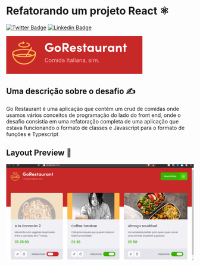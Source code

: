 # Refatorando um projeto React ⚛


[![Twitter Badge](https://img.shields.io/badge/-@JoseMuriloc-1ca0f1?style=flat-square&labelColor=1ca0f1&logo=twitter&logoColor=white&link=https://twitter.com/JoseMuriloc)](https://twitter.com/JoseMuriloc)
[![Linkedin Badge](https://img.shields.io/badge/-Jose%20Murillo-blue?style=flat-square&logo=Linkedin&logoColor=white&link=https://www.linkedin.com/in/lukemorales)](https://www.linkedin.com/in/jose-murillodev/)

<img src="./assets/GoRestaurantLogo.png">

## Uma descrição sobre o desafio ✍️

<p>Go Restaurant é uma aplicação que contém um crud de comidas onde usamos vários conceitos de programação do lado do front end, onde o desafio consistia em uma refatoração completa de uma aplicação que estava funcionando o formato de classes e Javascript para o formato de funções e Typescript</p>


## Layout Preview 🚀
<img src="./assets/Preview.gif">